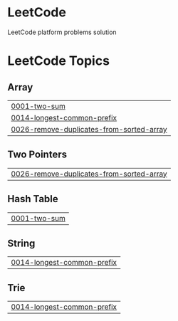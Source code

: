 # LeetCode
LeetCode platform problems solution

<!---LeetCode Topics Start-->
# LeetCode Topics
## Array
|  |
| ------- |
| [0001-two-sum](https://github.com/Abdulsametklc/LeetCode/tree/master/0001-two-sum) |
| [0014-longest-common-prefix](https://github.com/Abdulsametklc/LeetCode/tree/master/0014-longest-common-prefix) |
| [0026-remove-duplicates-from-sorted-array](https://github.com/Abdulsametklc/LeetCode/tree/master/0026-remove-duplicates-from-sorted-array) |
## Two Pointers
|  |
| ------- |
| [0026-remove-duplicates-from-sorted-array](https://github.com/Abdulsametklc/LeetCode/tree/master/0026-remove-duplicates-from-sorted-array) |
## Hash Table
|  |
| ------- |
| [0001-two-sum](https://github.com/Abdulsametklc/LeetCode/tree/master/0001-two-sum) |
## String
|  |
| ------- |
| [0014-longest-common-prefix](https://github.com/Abdulsametklc/LeetCode/tree/master/0014-longest-common-prefix) |
## Trie
|  |
| ------- |
| [0014-longest-common-prefix](https://github.com/Abdulsametklc/LeetCode/tree/master/0014-longest-common-prefix) |
<!---LeetCode Topics End-->